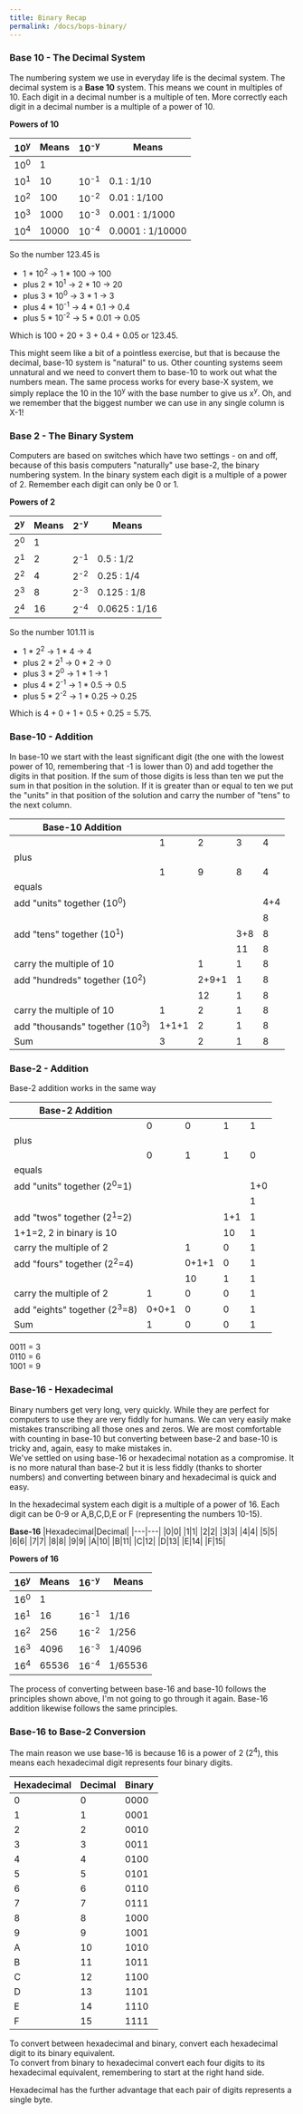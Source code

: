 ```yaml
---
title: Binary Recap
permalink: /docs/bops-binary/
---
```


### Base 10 - The Decimal System

The numbering system we use in everyday life is the decimal system. The decimal system is a **Base 10** system. This means we count in multiples of 10. Each digit in a decimal number is a multiple of ten. More correctly each digit in a decimal number is a multiple of a power of 10.  

**Powers of 10**

| 10<sup>y</sup> | Means | 10<sup>-y</sup> | Means |
| --- | --- | --- | --- |
| 10<sup>0</sup> | 1 | | | 
| 10<sup>1</sup> | 10 | 10<sup>-1</sup> | 0.1 : 1/10 |
| 10<sup>2</sup> | 100 | 10<sup>-2</sup> | 0.01 : 1/100 |
| 10<sup>3</sup> | 1000 | 10<sup>-3</sup> | 0.001 : 1/1000 |
| 10<sup>4</sup> | 10000 | 10<sup>-4</sup> | 0.0001 : 1/10000 |

So the number 123.45 is 
* 1 * 10<sup>2</sup> -> 1 * 100 -> 100
* plus 2 * 10<sup>1</sup> -> 2 * 10 -> 20
* plus 3 * 10<sup>0</sup> -> 3 * 1 -> 3
* plus 4 * 10<sup>-1</sup> -> 4 * 0.1 -> 0.4
* plus 5 * 10<sup>-2</sup> -> 5 * 0.01 -> 0.05
  
Which is 100 + 20 + 3 + 0.4 + 0.05 or 123.45.

This might seem like a bit of a pointless exercise, but that is because the decimal, base-10 system is "natural" to us. Other counting systems seem unnatural and we need to convert them to base-10 to work out what the numbers mean. The same process works for every base-X system, we simply replace the 10 in the 10<sup>y</sup> with the base number to give us x<sup>y</sup>. Oh, and we remember that the biggest number we can use in any single column is X-1!

### Base 2 - The Binary System

Computers are based on switches which have two settings - on and off, because of this basis computers "naturally" use base-2, the binary numbering system. In the binary system each digit is a multiple of a power of 2. Remember each digit can only be 0 or 1.

**Powers of 2**

| 2<sup>y</sup> | Means | 2<sup>-y</sup> | Means |
| --- | --- | --- | --- |
| 2<sup>0</sup> | 1 | | | 
| 2<sup>1</sup> | 2 | 2<sup>-1</sup> | 0.5 : 1/2 |
| 2<sup>2</sup> | 4 | 2<sup>-2</sup> | 0.25 : 1/4 |
| 2<sup>3</sup> | 8 | 2<sup>-3</sup> | 0.125 : 1/8 |
| 2<sup>4</sup> | 16 | 2<sup>-4</sup> | 0.0625 : 1/16 |

So the number 101.11 is 
* 1 * 2<sup>2</sup> -> 1 * 4 -> 4
* plus 2 * 2<sup>1</sup> -> 0 * 2 -> 0
* plus 3 * 2<sup>0</sup> -> 1 * 1 -> 1
* plus 4 * 2<sup>-1</sup> -> 1 * 0.5 -> 0.5
* plus 5 * 2<sup>-2</sup> -> 1 * 0.25 -> 0.25
  
Which is 4 + 0 + 1 + 0.5 + 0.25 = 5.75.

### Base-10 - Addition

In base-10 we start with the least significant digit (the one with the lowest power of 10, remembering that -1 is lower than 0) and add together the digits in that position. If the sum of those digits is less than ten we put the sum in that position in the solution. If it is greater than or equal to ten we put the "units" in that position of the solution and carry the number of "tens" to the next column.

| Base-10 Addition |||||
| --- | --- | --- | --- | --- |
|| 1 | 2 | 3 | 4 |
|plus|||||
|| 1 | 9 | 8 | 4 |
|equals|||||
|add "units" together (10<sup>0</sup>)||||4+4|
|||||8|
|add "tens" together (10<sup>1</sup>)|||3+8|8|
||||11|8|
|carry the multiple of 10||1|1|8|
|add "hundreds" together (10<sup>2</sup>)||2+9+1|1|8|
|||12|1|8|
|carry the multiple of 10|1|2|1|8|
|add "thousands" together (10<sup>3</sup>)|1+1+1|2|1|8|
|Sum|3|2|1|8|

### Base-2 - Addition

Base-2 addition works in the same way

| Base-2 Addition |||||
| --- | --- | --- | --- | --- |
|| 0 | 0 | 1 | 1 |
|plus|||||
|| 0 | 1 | 1 | 0 |
|equals|||||
|add "units" together (2<sup>0</sup>=1)||||1+0|
|||||1|
|add "twos" together (2<sup>1</sup>=2)|||1+1|1|
|1+1=2, 2 in binary is 10|||10|1|
|carry the multiple of 2||1|0|1|
|add "fours" together (2<sup>2</sup>=4)||0+1+1|0|1|
|||10|1|1|
|carry the multiple of 2|1|0|0|1|
|add "eights" together (2<sup>3</sup>=8)|0+0+1|0|0|1|
|Sum|1|0|0|1|

0011 = 3  
0110 = 6  
1001 = 9  

### Base-16 - Hexadecimal

Binary numbers get very long, very quickly. While they are perfect for computers to use they are very fiddly for humans. We can very easily make mistakes transcribing all those ones and zeros. We are most comfortable with counting in base-10 but converting between base-2 and base-10 is tricky and, again, easy to make mistakes in.  
We've settled on using base-16 or hexadecimal notation as a compromise. It is no more natural than base-2 but it is less fiddly (thanks to shorter numbers) and converting between binary and hexadecimal is quick and easy.  

In the hexadecimal system each digit is a multiple of a power of 16. Each digit can be 0-9 or A,B,C,D,E or F (representing the numbers 10-15).  

**Base-16**
|Hexadecimal|Decimal|
|---|---|
|0|0|
|1|1|
|2|2|
|3|3|
|4|4|
|5|5|
|6|6|
|7|7|
|8|8|
|9|9|
|A|10|
|B|11|
|C|12|
|D|13|
|E|14|
|F|15|


**Powers of 16**

| 16<sup>y</sup> | Means | 16<sup>-y</sup> | Means |
| --- | --- | --- | --- |
| 16<sup>0</sup> | 1 | | | 
| 16<sup>1</sup> | 16 | 16<sup>-1</sup> | 1/16 |
| 16<sup>2</sup> | 256 | 16<sup>-2</sup> | 1/256 |
| 16<sup>3</sup> | 4096 | 16<sup>-3</sup> | 1/4096 |
| 16<sup>4</sup> | 65536 | 16<sup>-4</sup> | 1/65536 |

The process of converting between base-16 and base-10 follows the principles shown above, I'm not going to go through it again. Base-16 addition likewise follows the same principles.  

### Base-16 to Base-2 Conversion

The main reason we use base-16 is because 16 is a power of 2 (2<sup>4</sup>), this means each hexadecimal digit represents four binary digits.

|Hexadecimal|Decimal|Binary|
|---|---|---|
|0|0|0000|
|1|1|0001|
|2|2|0010|
|3|3|0011|
|4|4|0100|
|5|5|0101|
|6|6|0110|
|7|7|0111|
|8|8|1000|
|9|9|1001|
|A|10|1010|
|B|11|1011|
|C|12|1100|
|D|13|1101|
|E|14|1110|
|F|15|1111|

To convert between hexadecimal and binary, convert each hexadecimal digit to its binary equivalent.  
To convert from binary to hexadecimal convert each four digits to its hexadecimal equivalent, remembering to start at the right hand side.  

Hexadecimal has the further advantage that each pair of digits represents a single byte.  